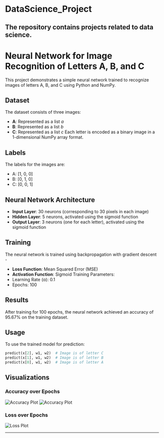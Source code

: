# DataScience_Project
 The repository contains projects related to data science.
---
# Neural Network for Image Recognition of Letters A, B, and C
This project demonstrates a simple neural network trained to recognize images of letters A, B, and C using Python and NumPy.
## Dataset
The dataset consists of three images: 
- **A**: Represented as a list *a*
- **B**: Represented as a list *b*
- **C**: Represented as a list *c*
Each letter is encoded as a binary image in a 1-dimensional NumPy array format.
## Labels
The labels for the images are:
- A: [1, 0, 0]
- B: [0, 1, 0]
- C: [0, 0, 1]
## Neural Network Architecture
- **Input Layer**: 30 neurons (corresponding to 30 pixels in each image)
- **Hidden Layer**: 5 neurons, activated using the sigmoid function
- **Output Layer**: 3 neurons (one for each letter), activated using the sigmoid function
## Training
The neural network is trained using backpropagation with gradient descent -
- **Loss Function**: Mean Squared Error (MSE)
- **Activation Function**: Sigmoid
Training Parameters:
- Learning Rate (α): 0.1
- Epochs: 100
## Results
After training for 100 epochs, the neural network achieved an accuracy of 95.67% on the training dataset.
## Usage
To use the trained model for prediction:
```python
predict(x[2], w1, w2)  # Image is of letter C
predict(x[1], w1, w2)  # Image is of letter B
predict(x[0], w1, w2)  # Image is of letter A
```
## Visualizations

### Accuracy over Epochs
![Accuracy Plot]()
![Accuracy Plot](https://github.com/user-attachments/assets/517d9465-3055-4dfc-a5db-f577ac20092c)

### Loss over Epochs
![Loss Plot](https://github.com/user-attachments/assets/a245ae7a-30be-4237-9e50-d2091caa64a6)

---
